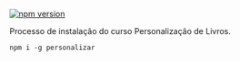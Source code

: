 [![npm version](http://img.shields.io/npm/v/@aprender.digital/personalizar.svg?style=flat)](https://github.com/aprenderdigital/personalizar-instalar "Veja este projeto no npm")

Processo de instalação do curso Personalização de Livros.

```
npm i -g personalizar
```
